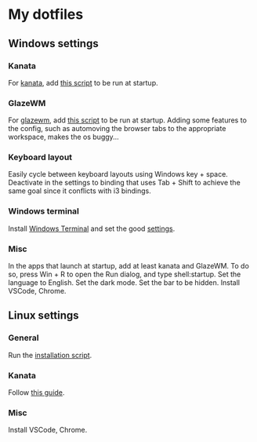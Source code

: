 # My dotfiles

## Windows settings

### Kanata

For [kanata](https://github.com/jtroo/kanata), add [this script](../dotfiles/setup/windows/launch_kanata.bat) to be run at startup.

### GlazeWM

For [glazewm](https://github.com/glzr-io/glazewm), add [this script](../dotfiles/setup/windows/launch_glazewm.bat) to be run at startup.
Adding some features to the config, such as automoving the browser tabs to the appropriate workspace, makes the os buggy...

### Keyboard layout

Easily cycle between keyboard layouts using Windows key + space. Deactivate in the settings to binding that uses Tab + Shift to achieve the same goal since it conflicts with i3 bindings.

### Windows terminal

Install [Windows Terminal](https://github.com/microsoft/terminal) and set the good [settings](../dotfiles/.config/windows_terminal/settings.json).

### Misc

In the apps that launch at startup, add at least kanata and GlazeWM. To do so, press Win + R to open the Run dialog, and type shell:startup.
Set the language to English. Set the dark mode. Set the bar to be hidden.
Install VSCode, Chrome.

## Linux settings

### General

Run the [installation script](../dotfiles/setup/install.sh).

### Kanata

Follow [this guide](https://github.com/jtroo/kanata/discussions/130).

### Misc

Install VSCode, Chrome.
